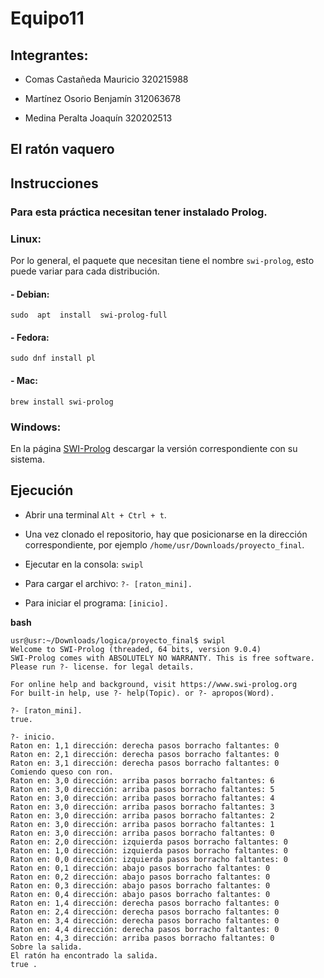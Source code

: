 # Equipo11

  

## Integrantes:

- Comas Castañeda Mauricio 320215988

- Martínez Osorio Benjamín 312063678

- Medina Peralta Joaquín 320202513

  

## El ratón vaquero

  

## Instrucciones

  

### Para esta práctica necesitan tener instalado Prolog.

  

### Linux:

Por lo general, el paquete que necesitan tiene el nombre `swi-prolog`, esto puede variar para cada distribución.

  

#### - Debian:

```
sudo  apt  install  swi-prolog-full
```

  

#### - Fedora: 

```
sudo dnf install pl
```


#### - Mac:
```
brew install swi-prolog
```

### Windows:

En la página [SWI-Prolog](https://www.swi-prolog.org/download/stable) descargar la versión correspondiente con su sistema.

## Ejecución
- Abrir una terminal `Alt + Ctrl + t`.   
- Una vez clonado el repositorio, hay que posicionarse en la dirección correspondiente, por ejemplo `/home/usr/Downloads/proyecto_final`.    
- Ejecutar en la consola: `swipl`  

- Para cargar el archivo:
		`?- [raton_mini].`
		
- Para iniciar el programa:
`[inicio].`  
  
**bash**
```
usr@usr:~/Downloads/logica/proyecto_final$ swipl
Welcome to SWI-Prolog (threaded, 64 bits, version 9.0.4)
SWI-Prolog comes with ABSOLUTELY NO WARRANTY. This is free software.
Please run ?- license. for legal details.

For online help and background, visit https://www.swi-prolog.org
For built-in help, use ?- help(Topic). or ?- apropos(Word).

?- [raton_mini].
true.

?- inicio.
Raton en: 1,1 dirección: derecha pasos borracho faltantes: 0
Raton en: 2,1 dirección: derecha pasos borracho faltantes: 0
Raton en: 3,1 dirección: derecha pasos borracho faltantes: 0
Comiendo queso con ron.
Raton en: 3,0 dirección: arriba pasos borracho faltantes: 6
Raton en: 3,0 dirección: arriba pasos borracho faltantes: 5
Raton en: 3,0 dirección: arriba pasos borracho faltantes: 4
Raton en: 3,0 dirección: arriba pasos borracho faltantes: 3
Raton en: 3,0 dirección: arriba pasos borracho faltantes: 2
Raton en: 3,0 dirección: arriba pasos borracho faltantes: 1
Raton en: 3,0 dirección: arriba pasos borracho faltantes: 0
Raton en: 2,0 dirección: izquierda pasos borracho faltantes: 0
Raton en: 1,0 dirección: izquierda pasos borracho faltantes: 0
Raton en: 0,0 dirección: izquierda pasos borracho faltantes: 0
Raton en: 0,1 dirección: abajo pasos borracho faltantes: 0
Raton en: 0,2 dirección: abajo pasos borracho faltantes: 0
Raton en: 0,3 dirección: abajo pasos borracho faltantes: 0
Raton en: 0,4 dirección: abajo pasos borracho faltantes: 0
Raton en: 1,4 dirección: derecha pasos borracho faltantes: 0
Raton en: 2,4 dirección: derecha pasos borracho faltantes: 0
Raton en: 3,4 dirección: derecha pasos borracho faltantes: 0
Raton en: 4,4 dirección: derecha pasos borracho faltantes: 0
Raton en: 4,3 dirección: arriba pasos borracho faltantes: 0
Sobre la salida.
El ratón ha encontrado la salida.
true .
```